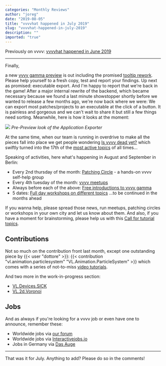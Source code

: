 ```yaml
---
categories: "Monthly Reviews"
author: "joreg"
date: "2019-08-05"
title: "vvvvhat happened in July 2019"
slug: "vvvvhat-happened-in-july-2019"
description: ""
imported: "true"
---
```



Previously on vvvv: [vvvvhat happened in June 2019](/blog/2019/vvvvhat-happened-in-june-2019)

---

Finally,

a new [vvvv gamma preview](/blog/2019/vvvv-gamma-2019.1-preview) is out including the promised [tooltip rework](/blog/2019/vl-tooltips). Please help yourself to a fresh copy, test and report your findings. Up next as promised: executable export. And I'm happy to report that we're back in the game! After a major internal rewrite of the backend, which became necessary because we found a last minute showstopper shortly before we wanted to release a few months ago, we're now back where we were: We can export most patches/projects to an executable at the click of a button. It is painless and gorgeous and we can't wait to share it but still a few things need sorting. Meanwhile, here is how it looks at the moment:

![](exporter.png)
*Pre-Preview look of the Application Exporter*

At the same time, when our team is running in overdrive to make all the pieces fall into place we get people wondering [Is vvvv dead yet?](https://discourse.vvvv.org/t/is-vvvv-already-dead/17735/) which swiftly turned into the 17th of the [most active topics](https://discourse.vvvv.org/latest?order=posts) of all times...

Speaking of activities, here what's happening in August and September in Berlin: 

* Every 2nd thursday of the month: [Patching Circle](/blog/patching-circle) - a hands-on vvvv self-help group
* Every 4th tuesday of the month: [vvvv meetups](https://gettogether.community/vvvv/)
* Always before each of the above: [Free introductions to vvvv gamma](/blog/2019/free-vvvv-intro-workshops-this-summer-in-berlin)
* 5 dates: [Full day workshops on different topics](/blog/:vvvv-gamma-beginner-workshops-in-berlin-this-summer)
...to be continued in the months ahead

If you wanna help, please spread those news, run meetups, patching circles or workshops in your own city and let us know about them. And also, if you have a moment for brainstorming, please help us with this [Call for tutorial topics](https://discourse.vvvv.org/t/call-for-tutorial-topics/17769).

## Contributions
Not so much on the contribution front last month, except one outstanding piece by {{< user "dottore" >}}:
{{< contribution "vl.animation.particlesystem" "VL.Animation.ParticleSystem" >}} which comes with a series of not-to-miss [video tutorials](https://discourse.vvvv.org/t/vl-animation-particlesystem-overview-1-3/17766/4).

And two more in the work-in-progress section:
* [VL.Devices.SICK](https://discourse.vvvv.org/t/vl-devices-sick/17762)
* [VL.2d.Voronoi](https://discourse.vvvv.org/t/vl-2d-voronoi/17751)

## Jobs
And as always if you're looking for a vvvv job or even have one to announce, remember these:
* Worldwide jobs via [our forum](https://discourse.vvvv.org/c/jobs)
* Worldwide jobs via [Interactivejobs.io](https://interactivejobs.io/?category=all&search=vvvv)
* Jobs in Germany via [Das Auge](https://dasauge.de/sta/Vvvv/)

---

That was it for July. Anything to add? Please do so in the comments!